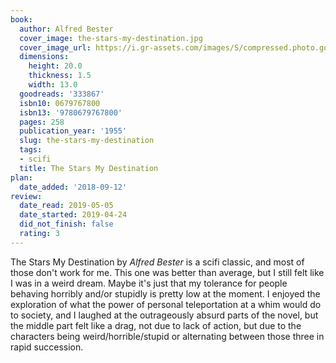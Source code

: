 ```yaml
---
book:
  author: Alfred Bester
  cover_image: the-stars-my-destination.jpg
  cover_image_url: https://i.gr-assets.com/images/S/compressed.photo.goodreads.com/books/1433671750l/333867._SX98_.jpg
  dimensions:
    height: 20.0
    thickness: 1.5
    width: 13.0
  goodreads: '333867'
  isbn10: 0679767800
  isbn13: '9780679767800'
  pages: 258
  publication_year: '1955'
  slug: the-stars-my-destination
  tags:
  - scifi
  title: The Stars My Destination
plan:
  date_added: '2018-09-12'
review:
  date_read: 2019-05-05
  date_started: 2019-04-24
  did_not_finish: false
  rating: 3
---
```


The Stars My Destination by *Alfred Bester* is a scifi classic, and most of those don't work for me. This one was better than average, but I still felt like I was in a weird dream. Maybe it's just that my tolerance for people behaving horribly and/or stupidly is pretty low at the moment. I enjoyed the exploration of what the power of personal teleportation at a whim would do to society, and I laughed at the outrageously absurd parts of the novel, but the middle part felt like a drag, not due to lack of action, but due to the characters being weird/horrible/stupid or alternating between those three in rapid succession.
